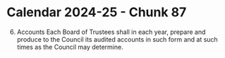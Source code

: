 # Calendar 2024-25 - Chunk 87

<!-- Chunk tokens: 32, Enriched tokens: 35 -->

6. Accounts
Each Board of Trustees shall in each year, prepare and produce to the Council its audited accounts in such form and at such times as the Council may determine.